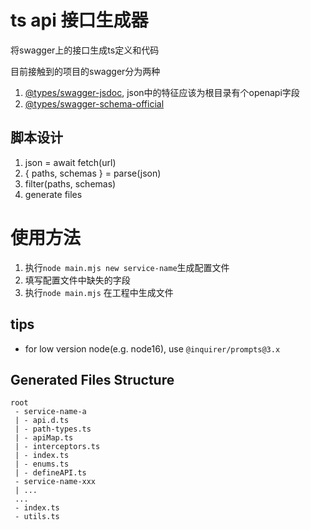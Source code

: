 # ts api 接口生成器
将swagger上的接口生成ts定义和代码


目前接触到的项目的swagger分为两种
1. [@types/swagger-jsdoc](https://github.com/DefinitelyTyped/DefinitelyTyped/blob/master/types/swagger-jsdoc/package.json), json中的特征应该为根目录有个openapi字段
2. [@types/swagger-schema-official](https://github.com/DefinitelyTyped/DefinitelyTyped/blob/master/types/swagger-schema-official/index.d.ts)


## 脚本设计

1. json = await fetch(url)
2. { paths, schemas } = parse(json)
3. filter(paths, schemas)
4. generate files

# 使用方法
1. 执行`node main.mjs new service-name`生成配置文件
2. 填写配置文件中缺失的字段
3. 执行`node main.mjs` 在工程中生成文件

## tips
* for low version node(e.g. node16), use `@inquirer/prompts@3.x`

## Generated Files Structure
```
root
 - service-name-a
 | - api.d.ts
 | - path-types.ts
 | - apiMap.ts
 | - interceptors.ts
 | - index.ts
 | - enums.ts
 | - defineAPI.ts
 - service-name-xxx
 | ...
 ...
 - index.ts
 - utils.ts
```